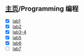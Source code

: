 ## [主页](../README.md)/Programming 编程

- [x] [lab1](./lab1.md)
- [x] [lab2](./lab2.md)
- [x] [lab3-4](./lab3-4.md)
- [x] [lab5](./lab5.md)
- [x] [lab6](./lab6.md)
- [ ] [lab7](./lab7.md)
